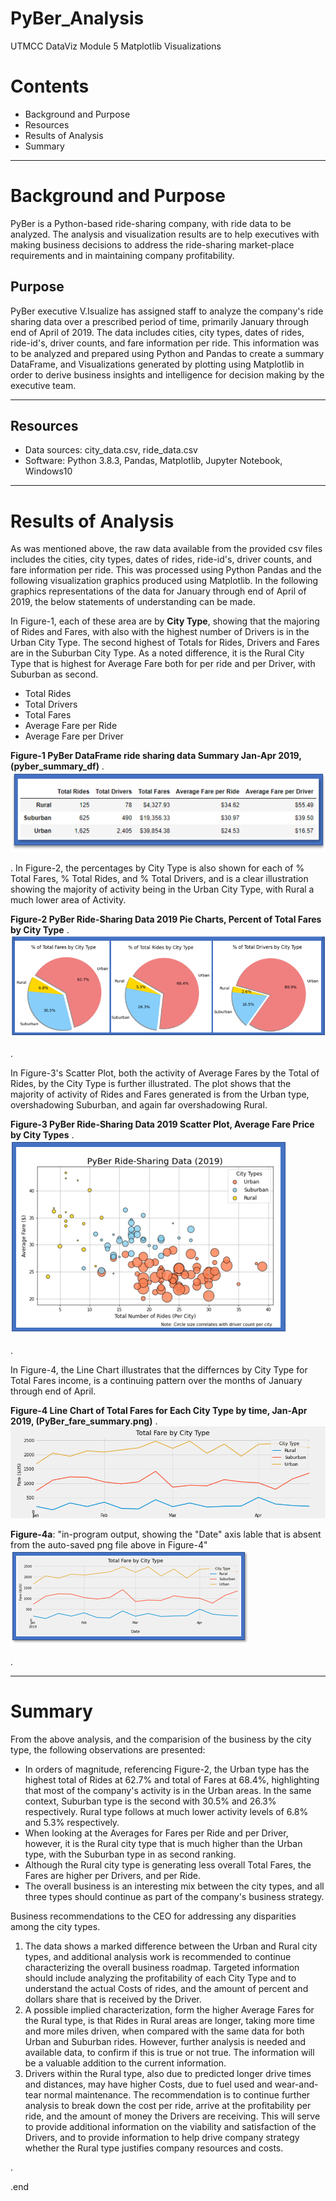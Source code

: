# PyBer_Analysis
UTMCC DataViz Module 5 Matplotlib Visualizations

# Contents
  * Background and Purpose
  * Resources
  * Results of Analysis
  * Summary 

---

# Background and Purpose
PyBer is a Python-based ride-sharing company, with ride data to be analyzed. The analysis and visualization results are to help executives with making business decisions to address the ride-sharing market-place requirements and in maintaining company profitability. 


## Purpose
PyBer executive V.Isualize has assigned staff to analyze the company's ride sharing data over a prescribed period of time, primarily January through end of April of 2019. The data includes cities, city types, dates of rides, ride-id's, driver counts, and fare information per ride. This information was to be analyzed and prepared using Python and Pandas to create a summary DataFrame, and Visualizations generated by plotting using Matplotlib in order to derive business insights and intelligence for decision making by the executive team.


---
## Resources
  - Data sources: city_data.csv, ride_data.csv 
  - Software: Python 3.8.3, Pandas, Matplotlib, Jupyter Notebook, Windows10


---


# Results of Analysis

As was mentioned above, the raw data available from the provided csv files includes the cities, city types, dates of rides, ride-id's, driver counts, and fare information per ride. This was processed using Python Pandas and the following visualization graphics produced using Matplotlib. In the following graphics representations of the data for January through end of April of 2019, the below statements of understanding can be made.

In Figure-1, each of these area are by **City Type**, showing that the majoring of Rides and Fares, with also with the highest number of Drivers is in the Urban City Type. The second highest of Totals for Rides, Drivers and Fares are in the Suburban City Type. As a noted difference, it is the Rural City Type that is highest for Average Fare both for per ride and per Driver, with Suburban as second.     
  - Total Rides 
  - Total Drivers  
  - Total Fares  
  - Average Fare per Ride  
  - Average Fare per Driver

**Figure-1 PyBer DataFrame ride sharing data Summary Jan-Apr 2019, (pyber_summary_df)**  .  
  ![pyber_summary_df_Table.png](https://github.com/larrydodson/PyBer_Analysis/blob/master/Resources/pyber_summary_df_Table.png)


.
In Figure-2, the percentages by City Type is also shown for each of % Total Fares, % Total Rides, and % Total Drivers, and is a clear illustration showing the majority of activity being in the Urban City Type, with Rural a much lower area of Activity. 


**Figure-2 PyBer Ride-Sharing Data 2019 Pie Charts, Percent of Total Fares by City Type**   .     
  ![PyBer__DataByFare_Pies.png](https://github.com/larrydodson/PyBer_Analysis/blob/master/analysis/PyBer__DataByFare_Pies.png)



.

In Figure-3's Scatter Plot, both the activity of Average Fares by the Total of Rides, by the City Type is further illustrated. The plot shows that the majority of activity of Rides and Fares generated is from the Urban type, overshadowing Suburban, and again far overshadowing Rural.   

**Figure-3 PyBer Ride-Sharing Data 2019 Scatter Plot, Average Fare Price by City Types**    .  
  ![PyBer__Data_Scatter.png](https://github.com/larrydodson/PyBer_Analysis/blob/master/analysis/PyBer__Data_Scatter.png)





.


In Figure-4, the Line Chart illustrates that the differnces by City Type for Total Fares income, is a continuing pattern over the months of January through end of April. 

**Figure-4 Line Chart of Total Fares for Each City Type by time, Jan-Apr 2019, (PyBer_fare_summary.png)**   .   
  ![PyBer_fare_summary.png](https://github.com/larrydodson/PyBer_Analysis/blob/master/analysis/PyBer_fare_summary.png)


   **Figure-4a**: "in-program output, showing the "Date" axis lable that is absent from the auto-saved png file above in Figure-4"
![PyBer_fare_summary1.png](https://github.com/larrydodson/PyBer_Analysis/blob/master/analysis/PyBer_fare_summary1.png)


.

--- 

# Summary

From the above analysis, and the comparision of the business by the city type, the following observations are presented:
 * In orders of magnitude, referencing Figure-2, the Urban type has the highest total of Rides at 62.7% and total of Fares at 68.4%, highlighting that most of the company's activity is in the Urban areas. In the same context, Suburban type is the second with 30.5% and 26.3% respectively. Rural type follows at much lower activity levels of 6.8% and 5.3% respectively. 
 * When looking at the Averages for Fares per Ride and per Driver, however, it is the Rural city type that is much higher than the Urban type, with the Suburban type in as second ranking. 
 * Although the Rural city type is generating less overall Total Fares, the Fares are higher per Drivers, and per Ride. 
 * The overall business is an interesting mix between the city types, and all three types should continue as part of the company's business strategy. 

Business recommendations to the CEO for addressing any disparities among the city types.
  1. The data shows a marked difference between the Urban and Rural city types, and additional analysis work is recommended to continue characterizing the overall business roadmap. Targeted information should include analyzing the profitability of each City Type and to understand the actual Costs of rides, and the amount of percent and dollars share that is received by the Driver. 
  2. A possible implied characterization, form the higher Average Fares for the Rural type, is that Rides in Rural areas are longer, taking more time and more miles driven, when compared with the same data for both Urban and Suburban rides. However, further analysis is needed and available data, to confirm if this is true or not true. The information will be a valuable addition to the current information. 
  3. Drivers within the Rural type, also due to predicted longer drive times and distances, may have higher Costs, due to fuel used and wear-and-tear normal maintenance. The recommendation is to continue further analysis to break down the cost per ride, arrive at the profitability per ride, and the amount of money the Drivers are receiving. This will serve to provide additional information on the viability and satisfaction of the Drivers, and to provide information to help drive company strategy whether the Rural type justifies company resources and costs. 
  
.

.end
